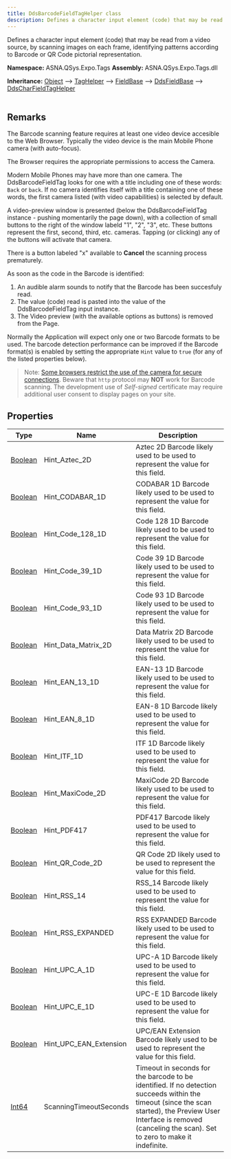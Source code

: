 ```yaml
---
title: DdsBarcodeFieldTagHelper class
description: Defines a character input element (code) that may be read from a video source, by scanning images on each frame, identifying patterns according to Barcode or QR Code pictorial representation.
---
```


Defines a character input element (code) that may be read from a video source, by scanning images on each frame, identifying patterns according to Barcode or QR Code pictorial representation.

**Namespace:** ASNA.QSys.Expo.Tags
**Assembly:** ASNA.QSys.Expo.Tags.dll

**Inheritance:** [Object](https://docs.microsoft.com/en-us/dotnet/api/system.object) --> [TagHelper](https://learn.microsoft.com/en-us/dotnet/api/microsoft.aspnetcore.razor.taghelpers.taghelper?view=aspnetcore-8.0) --> [FieldBase](/reference/expo/qsys-expo-tags/field-base.html) --> [DdsFieldBase](/reference/expo/qsys-expo-tags/dds-field-base.html) --> [DdsCharFieldTagHelper](/reference/expo/qsys-expo-tags/dds-char-field-tag-helper.html)
<br>
<br>

## Remarks

The Barcode scanning feature requires at least one video device accesible to the Web Browser. Typically the video device is the main Mobile Phone camera (with auto-focus).

The Browser requires the appropriate permissions to access the Camera.

Modern Mobile Phones may have more than one camera. The DdsBarcodeFieldTag looks for one with a title including one of these words: `Back` or `back`. If no camera identifies itself with a title containing one of these words, the first camera listed (with video capabilities) is selected by default.

A video-preview window is presented (below the DdsBarcodeFieldTag instance - pushing momentarily the page down), with a collection of small buttons to the right of the window labeld "1", "2", "3", etc. These buttons represent the first, second, third, etc. cameras. Tapping (or clicking) any of the buttons will activate that camera.

There is a button labeled "x" available to **Cancel** the scanning process prematurely.

As soon as the code in the Barcode is identified:

1. An audible alarm sounds to notify that the Barcode has been succesfuly read.
2. The value (code) read is pasted into the value of the DdsBarcodeFieldTag input instance. 
3. The Video preview (with the available options as buttons) is removed from the Page.

Normally the Application will expect only one or two Barcode formats to be used. The barcode detection performance can be improved if the Barcode format(s) is enabled by setting the appropriate `Hint` value to `true` (for any of the listed properties below).

>Note: [Some browsers restrict the use of the camera for secure connections](https://www.digicert.com/blog/https-only-features-in-browsers). Beware that `http` protocol may **NOT** work for Barcode scanning. The development use of *Self-signed* certificate may require additional user consent to display pages on your site.

## Properties

| Type | Name | Description
| --- | --- | --- 
| [Boolean](https://docs.microsoft.com/en-us/dotnet/api/system.boolean) | Hint_Aztec_2D | Aztec 2D Barcode likely used to be used to represent the value for this field. |
| [Boolean](https://docs.microsoft.com/en-us/dotnet/api/system.boolean) | Hint_CODABAR_1D | CODABAR 1D Barcode likely used to be used to represent the value for this field. |
| [Boolean](https://docs.microsoft.com/en-us/dotnet/api/system.boolean) | Hint_Code_128_1D | Code 128 1D Barcode likely used to be used to represent the value for this field. |
| [Boolean](https://docs.microsoft.com/en-us/dotnet/api/system.boolean) | Hint_Code_39_1D | Code 39 1D Barcode likely used to be used to represent the value for this field. |
| [Boolean](https://docs.microsoft.com/en-us/dotnet/api/system.boolean) | Hint_Code_93_1D | Code 93 1D Barcode likely used to be used to represent the value for this field. |
| [Boolean](https://docs.microsoft.com/en-us/dotnet/api/system.boolean) | Hint_Data_Matrix_2D | Data Matrix 2D Barcode likely used to be used to represent the value for this field. |
| [Boolean](https://docs.microsoft.com/en-us/dotnet/api/system.boolean) | Hint_EAN_13_1D | EAN-13 1D Barcode likely used to be used to represent the value for this field. |
| [Boolean](https://docs.microsoft.com/en-us/dotnet/api/system.boolean) | Hint_EAN_8_1D | EAN-8 1D Barcode likely used to be used to represent the value for this field. |
| [Boolean](https://docs.microsoft.com/en-us/dotnet/api/system.boolean) | Hint_ITF_1D | ITF 1D Barcode likely used to be used to represent the value for this field. |
| [Boolean](https://docs.microsoft.com/en-us/dotnet/api/system.boolean) | Hint_MaxiCode_2D | MaxiCode 2D Barcode likely used to be used to represent the value for this field. |
| [Boolean](https://docs.microsoft.com/en-us/dotnet/api/system.boolean) | Hint_PDF417 | PDF417 Barcode likely used to be used to represent the value for this field. |
| [Boolean](https://docs.microsoft.com/en-us/dotnet/api/system.boolean) | Hint_QR_Code_2D | QR Code 2D likely used to be used to represent the value for this field. |
| [Boolean](https://docs.microsoft.com/en-us/dotnet/api/system.boolean) | Hint_RSS_14 | RSS_14 Barcode likely used to be used to represent the value for this field. |
| [Boolean](https://docs.microsoft.com/en-us/dotnet/api/system.boolean) | Hint_RSS_EXPANDED | RSS EXPANDED Barcode likely used to be used to represent the value for this field. |
| [Boolean](https://docs.microsoft.com/en-us/dotnet/api/system.boolean) | Hint_UPC_A_1D | UPC-A 1D Barcode likely used to be used to represent the value for this field. |
| [Boolean](https://docs.microsoft.com/en-us/dotnet/api/system.boolean) | Hint_UPC_E_1D | UPC-E 1D Barcode likely used to be used to represent the value for this field. |
| [Boolean](https://docs.microsoft.com/en-us/dotnet/api/system.boolean) | Hint_UPC_EAN_Extension | UPC/EAN Extension Barcode likely used to be used to represent the value for this field. |
| [Int64](https://learn.microsoft.com/en-us/dotnet/csharp/language-reference/builtin-types/integral-numeric-types) | ScanningTimeoutSeconds | Timeout in seconds for the barcode to be identified. If no detection succeeds within the timeout (since the scan started), the Preview User Interface is removed (canceling the scan). Set to zero to make it indefinite. |
